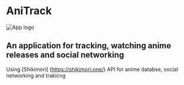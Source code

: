 # AniTrack
![App logo](https://github.com/user-attachments/assets/19d6f590-64a8-4434-92a0-c046e352849e)

## An application for tracking, watching anime releases and social networking
Using [Shikimori] (https://shikimori.one/)  API for anime databse, social networking and trakicng
